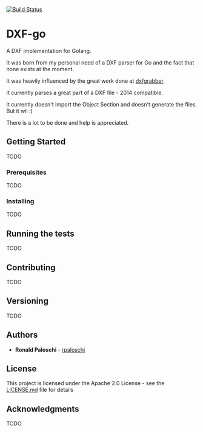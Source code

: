 [![Build Status](https://travis-ci.org/rpaloschi/dxf-go.svg?branch=master)](https://travis-ci.org/rpaloschi/dxf-go)
# DXF-go

A DXF implementation for Golang.

It was born from my personal need of a DXF parser for Go and the fact that none exists at the moment.

It was heavily influenced by the great work done at [dxfgrabber](https://github.com/mozman/dxfgrabber).

It currently parses a great part of a DXF file - 2014 compatible. 

It currently doesn't import the Object Section and doesn't generate the files. But it wil :)

There is a lot to be done and help is appreciated.

## Getting Started

TODO

### Prerequisites

TODO


### Installing

TODO

## Running the tests

TODO

## Contributing

TODO

## Versioning

TODO 

## Authors

* **Ronald Paloschi** - [rpaloschi](https://github.com/rpaloschi)

## License

This project is licensed under the Apache 2.0 License - see the [LICENSE.md](LICENSE.md) file for details

## Acknowledgments

TODO
